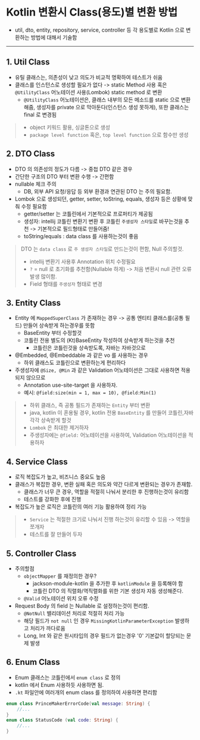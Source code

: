 # Kotlin 변환시 Class(용도)별 변환 방법

- util, dto, entity, repository, service, controller 등 각 용도별로 Kotlin 으로 변환하는 방법에 대해서 기술함

---
## 1. Util Class
- 유틸 클래스는, 의존성이 낮고 의도가 비교적 명확하여 테스트가 쉬움
- 클래스를 인스턴스로 생성할 필요가 없다 -> static Method 사용 혹은 `@UtilityClass` 어노테이션 사용(Lombok) static method 로 변환
  - `@UtilityClass` 어노테이션은, 클래스 내부의 모든 메소드를 static 으로 변환해줌, 생성자를 private 으로 막아둔다(인스턴스 생성 못하게), 또한 클래스는 final 로 변경됨
> - object 키워드 활용, 싱글톤으로 생성
> - `package level function` 혹은, `top level function` 으로 함수만 생성

## 2. DTO Class
- DTO 의 의존성의 정도가 다름 -> 중첩 DTO 같은 경우
- 간단한 구조의 DTO 부터 변환 수행 -> 간편함
- nullable 체크 주의
  - DB, 외부 API 요청/응답 등 외부 환경과 연관된 DTO 는 주의 필요함.
- Lombok 으로 생성되던, getter, setter, toString, equals, 생성자 등은 상황에 맞춰 수정 필요함
  - getter/setter 는 코틀린에서 기본적으로 프로퍼티가 제공됨
  - 생성자: intellij 코틀린 변환기 변환 후 코틀린 `주생성자 스타일`로 바꾸는것을 추천 -> 기본적으로 필드형태로 만들어줌!
  - toString/equals : data class 를 사용하는것이 좋음
> DTO 는 `data class` 로 `주 생성자 스타일`로 만드는것이 편함, Null 주의할것.
> - intellij 변환기 사용후 Annotation 위치 수정필요
> - `?` = null 로 초기화를 추천함(Nullable 하게) -> 처음 변환시 null 관련 오류 발생 많이함.
> - Field 형태를 `주생성자` 형태로 변경

## 3. Entity Class
- Entity 에 `MappedSuperClass` 가 존재하는 경우 -> 공통 엔티티 클래스를(공통 필드) 만들어 상속받게 하는경우를 뜻함
  - BaseEntity 부터 수정할것
  - 코틀린 전용 별도의 (Kt)BaseEntity 작성하여 상속받게 하는것을 추천
    - 코틀린은 코틀린것을 상속받도록, 자바는 자바것으로
- @Embedded, @Embeddable 과 같은 vo 를 사용하는 경우
  - 하위 클래스도 코틀린으로 변환하는게 편리하다
- 주생성자에 `@Size, @Min` 과 같은 Validation 어노테이션은 그대로 사용하면 적용되지 않으므로
  - Annotation use-site-target 을 사용하자.
  - 예시: `@field:size(min = 1, max = 10), @field:Min(1)`
> - 하위 클래스, 즉 공통 필드가 존재하는 `Entity` 부터 변환
> - java, kotlin 이 혼용될 경우, kotlin 전용 `BaseEntity` 를 만들어 코틀린,자바 각각 상속받게 할것
> - `Lombok` 은 최대한 제거하자
> - 주생성자에는 `@field:` 어노테이션을 사용하여, Validation 어노테이션을 적용하자

## 4. Service Class
- 로직 복잡도가 높고, 비즈니스 중요도 높음
- 클래스가 복잡한 경우, 변환 실패 혹은 의도와 약간 다르게 변환되는 경우가 존재함.
  - 클래스가 너무 큰 경우, 역할을 적절히 나눠서 분리한 후 진행하는것이 유리함
  - 테스트를 강화한 후에 진행
- 복잡도가 높은 로직은 코틀린의 여러 기능 활용하여 정리 가능
> - `Service` 는 적절한 크기로 나눠서 진행 하는것이 유리할 수 있음 -> 역할을 쪼개자
> - 테스트를 잘 만들어 두자

## 5. Controller Class
- 주의할점
  - `objectMapper` 를 재정의한 경우?
    - jackson-module-kotlin 을 추가한 후 `kotlinModule` 을 등록해야 함
    - 코틀린 DTO 의 직렬화/역직렬화를 위한 기본 생성자 자동 생성해준다.
  - `@Valid` 어노테이션 위치 오류 수정
- Request Body 의 field 는 Nullable 로 설정하는것이 편리함.
  - `@NotNull` 밸리데이션 처리로 적절히 처리 가능
  - 해당 필드가 `not null` 인 경우 `MissingKotlinParameterException` 발생하고 처리가 까다로움
  - Long, Int 와 같은 원시타입의 경우 필드가 없는경우 '0' 기본값이 할당되는 문제 발생

## 6. Enum Class 
- Enum 클래스는 코틀린에서 `enum class` 로 정의
- kotlin 에서 Enum 사용하듯 사용하면 됨.
- `.kt` 파일안에 여러개의 enum class 를 정의하여 사용하면 편리함
```kotlin
enum class PrinceMakerErrorCode(val message: String) {
    //...
}
enum class StatusCode (val code: String) {
    //...
}
```


